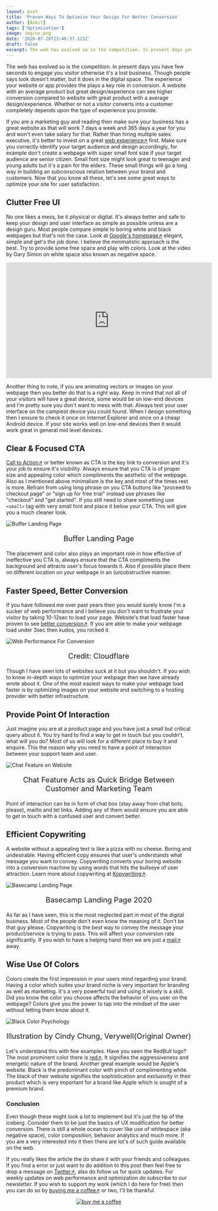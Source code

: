 ```yaml
---
layout: post
title: 'Proven Ways To Optimize Your Design For Better Conversion'
author: [Ankit]
tags: ['Optimization']
image: img/ux.png
date: '2020-07-20T23:46:37.121Z'
draft: false
excerpt: The web has evolved so is the competition. In present days you have few seconds to engage you visitor otherwise it's a lost business. Learn to ace it.
---
```


The web has evolved so is the competition. In present days you have few seconds to engage you visitor otherwise it's a lost business. Though people says look doesn't matter, but it does in the digital space. The experience your website or app provides the plays a key role in conversion. A website with an average product but great design/experience can see higher conversion compared to website with great product with a average design/experience. Whether or not a visitor converts into a customer completely depends upon the type of experience you provide.

If you are a marketing guy and reading then make sure your business has a great website as that will work 7 days a week and 365 days a year for you and won't even take salary for that. Rather than hiring multiple sales executive, it's better to invest on a great [web experience↗](https://www.letsnurture.com/blog/10-reasons-why-website-user-experience-is-important.html) first. Make sure you correctly identify your target audience and design accordingly, for example don't create a webpage with super small font size if your target audience are senior citizen. Small font size might look great to teenager and young adults but it's a pain for the elders. These small things will go a long way in building an subconscious relation between your brand and customers. Now that you know all these, let's see some great ways to optimize your site for user satisfaction.

## **Clutter Free UI**

No one likes a mess, be it physical or digital. It's always better and safe to keep your design and user interface as simple as possible unless are a design guru. Most people compare simple to boring white and black webpages but that's not the case. Look at [Google's homepage↗](https://uxdesign.cc/google-how-the-biggest-search-engines-homepage-has-changed-over-the-last-20-years-3b59db931a0d) elegant, simple and get's the job done. I believe the minimalistic approach is the best. Try to provide some free space and play with colors. Look at the video by Gary Simon on white space also known as negative space.

<iframe width="560" height="315" src="https://www.youtube-nocookie.com/embed/FvQv5bwkU1s" frameborder="0" allow="accelerometer; autoplay; encrypted-media; gyroscope; picture-in-picture" allowfullscreen></iframe>

Another thing to note, if you are animating vectors or images on your webpage then you better do that is a right way. Keep in mind that not all of your visitors will have a great device, some would be on low-end devices and I'm pretty sure you don't want to mess with that. Always test your user interface on the campiest device you could found. When I design something then I ensure to check it once on Internet Explorer and once on a cheap Android device. If your site works well on low-end devices then it would work great in general mid level devices.

## **Clear & Focused CTA**

[Call to Action↗](https://blog.hubspot.com/marketing/call-to-action-examples) or better known as CTA is the key link to conversion and it's your job to ensure it's visibility. Always ensure that you CTA is of proper size and appealing color which compliments the aesthetic of the webpage. Also as I mentioned above minimalism is the key and most of the times rest is more. Refrain from using long phrase on you CTA buttons like "proceed to checkout page" or  "sign up for free trial" instead use phrases like "checkout" and "get started". If you still need to share something use `<small>` tag with very small font and place it below your CTA. This will give you a much cleaner look.

![Buffer Landing Page](img/buffer.jpg)
<p style="text-align: center; font-size:1.25rem">Buffer Landing Page</p>

The placement and color also plays an important role in how effective of ineffective you CTA is, always ensure that the CTA compliments the background and attracts user's focus towards it. Also if possible place them on different location on your webpage in an (un)obstructive manner. 

## **Faster Speed, Better Conversion**

If you have followed me over past years then you would surely know I'm a sucker of web performance and I believe you don't want to frustrate your visitor by taking 10-12sec to load your page. Website's that load faster have proven to see [better conversion↗](https://www.cloudflare.com/learning/performance/more/website-performance-conversion-rates/). If you are able to make your webpage load under 3sec then kudos, you rocked it. 

![Web Performance For Conversion](https://devstorage.b-cdn.net/webperf-conversion.svg)
<p style="text-align: center; font-size:1.25rem">Credit: Cloudflare</p>

Though I have seen lots of websites suck at it but you shouldn't. If you wish to know in-depth ways to optimize your webpage then we have already wrote about it. One of the most easiest ways to make your webpage load faster is by optimizing images on your website and switching to a hosting provider with better infrastructure.

## **Provide Point Of Interaction**

Just imagine you are at a product page and you have just a small but critical query about it. You try hard to find a way to get in touch but you couldn't, what will you do? Most of us will look for a different place to buy it and enquire. This the reason why you need to have a point of interaction between your support team and user.

![Chat Feature on Website](img/poi.png)
<p style="text-align: center; font-size:1.25rem">Chat Feature Acts as Quick Bridge Between Customer and Marketing Team</p>

Point of interaction can be in form of chat box (stay away from chat bots, please), mailto and tel links. Adding any of them would ensure you are able to get in touch with a confused user and convert better.

## **Efficient Copywriting**

A website without a appealing text is like a pizza with no cheese. Boring and undesirable. Having efficient copy ensures that user's understands what message you want to convey. Copywriting converts your boring website into a conversion machine by using words that hits the bullseye of user attraction. Learn more about copywriting at [Kopywriting↗](https://kopywritingkourse.com/what-is-copywriting/).

![Basecamp Landing Page](img/basecamp.jpg)
<p style="text-align: center; font-size:1.25rem">Basecamp Landing Page 2020</p>

As far as I have seen, this is the most neglected part in most of the digital business. Most of the people don't even know the meaning of it. Don't be that guy please. Copywriting is the best way to convey the message your product/service is trying to pass. This will affect your conversion rate significantly.  If you wish to have a helping hand then we are just a [mail↗](mailto:hi&64;devxify.com) away.

## **Wise Use Of Colors**

Colors create the first impression in your users mind regarding your brand. Having a color which suites your brand niche is very important for branding as well as marketing. It's a very powerful tool and using it wisely is a skill. Did you know the color you choose affects the behavior of  you user on the webpage? Colors give you the power to tap into the mindset of the user without letting them know about it.

![Black Color Psychology](img/black.jpg)
<p style="text-align: center; font-size:1.25rem">Illustration by Cindy Chung, Verywell(Original Owner)</p>

Let's understand this with few examples. Have you seen the RedBull logo? The most prominent color there is [red↗](https://www.verywellmind.com/the-color-psychology-of-red-2795821). It signifies the aggressiveness and energetic nature of the brand. Another great example would be Apple's website. Black is the predominant color with pinch of complimenting white. The black of their website signifies the sophistication and exclusivity in their product which is very important for a brand like Apple which is sought of a premium brand.

### **Conclusion**

Even though these might look a lot to implement but it's just the tip of the iceberg. Consider them to be just the basics of UX modification for better conversion. There is still a whole ocean to cover like use of whitespace (aka negative space), color composition, behavior analytics and much more. If you are a very interested into it then there are lot's of such guide available on the web.

If you really likes the article the do share it with your friends and colleagues. If you find a error or just want to do addition to this post then feel free to drop a message on [Twitter↗](https://twitter.com/devxify), also do follow us for quick updates. For weekly updates on web performance and optimization do subscribe to our newsletter. If you wish to support my work (which I do here for free) then you can do so by [buying me a coffee↗](https://www.buymeacoffee.com/Devxify) or two, I'll be thankful.

<p style="text-align:center">
<a href="https://www.buymeacoffee.com/Devxify" rel="noreferrer nofollow" target="_blank"><img alt="buy me a coffee" src="https://devstorage.b-cdn.net/bmc.svg"></a>
</p>
<!--Comments System-->
<script src="https://utteranc.es/client.js" data-repo="Devxify/devxify-comment" data-issue-term="pathname" data-theme="github-light" crossorigin="anonymous" async>
</script>
